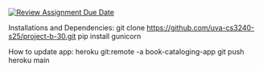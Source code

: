 [![Review Assignment Due Date](https://classroom.github.com/assets/deadline-readme-button-22041afd0340ce965d47ae6ef1cefeee28c7c493a6346c4f15d667ab976d596c.svg)](https://classroom.github.com/a/hLqvXyMi)

Installations and Dependencies: 
git clone https://github.com/uva-cs3240-s25/project-b-30.git
pip install gunicorn

How to update app: 
heroku git:remote -a book-cataloging-app
git push heroku main